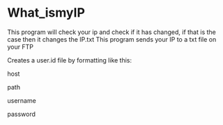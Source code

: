 # What_ismyIP
This program will check your ip and check if it has changed, if that is the case then it changes the IP.txt
This program sends your IP to a txt file on your FTP


Creates a user.id file by formatting like this:

host

path

username

password
